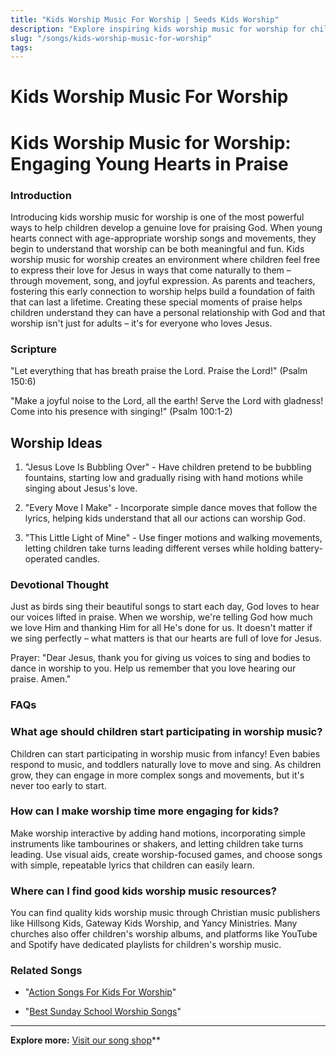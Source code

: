 ```yaml
---
title: "Kids Worship Music For Worship | Seeds Kids Worship"
description: "Explore inspiring kids worship music for worship for children's worship and faith development. Biblical music resources for families and ministry."
slug: "/songs/kids-worship-music-for-worship"
tags:
---
```


# Kids Worship Music For Worship

# Kids Worship Music for Worship: Engaging Young Hearts in Praise

### Introduction
Introducing kids worship music for worship is one of the most powerful ways to help children develop a genuine love for praising God. When young hearts connect with age-appropriate worship songs and movements, they begin to understand that worship can be both meaningful and fun. Kids worship music for worship creates an environment where children feel free to express their love for Jesus in ways that come naturally to them – through movement, song, and joyful expression. As parents and teachers, fostering this early connection to worship helps build a foundation of faith that can last a lifetime. Creating these special moments of praise helps children understand they can have a personal relationship with God and that worship isn't just for adults – it's for everyone who loves Jesus.

### Scripture
"Let everything that has breath praise the Lord. Praise the Lord!" (Psalm 150:6)

"Make a joyful noise to the Lord, all the earth! Serve the Lord with gladness! Come into his presence with singing!" (Psalm 100:1-2)

## Worship Ideas
1. "Jesus Love Is Bubbling Over" - Have children pretend to be bubbling fountains, starting low and gradually rising with hand motions while singing about Jesus's love.

2. "Every Move I Make" - Incorporate simple dance moves that follow the lyrics, helping kids understand that all our actions can worship God.

3. "This Little Light of Mine" - Use finger motions and walking movements, letting children take turns leading different verses while holding battery-operated candles.

### Devotional Thought
Just as birds sing their beautiful songs to start each day, God loves to hear our voices lifted in praise. When we worship, we're telling God how much we love Him and thanking Him for all He's done for us. It doesn't matter if we sing perfectly – what matters is that our hearts are full of love for Jesus.

Prayer: "Dear Jesus, thank you for giving us voices to sing and bodies to dance in worship to you. Help us remember that you love hearing our praise. Amen."

### FAQs

### What age should children start participating in worship music?
Children can start participating in worship music from infancy! Even babies respond to music, and toddlers naturally love to move and sing. As children grow, they can engage in more complex songs and movements, but it's never too early to start.

### How can I make worship time more engaging for kids?
Make worship interactive by adding hand motions, incorporating simple instruments like tambourines or shakers, and letting children take turns leading. Use visual aids, create worship-focused games, and choose songs with simple, repeatable lyrics that children can easily learn.

### Where can I find good kids worship music resources?
You can find quality kids worship music through Christian music publishers like Hillsong Kids, Gateway Kids Worship, and Yancy Ministries. Many churches also offer children's worship albums, and platforms like YouTube and Spotify have dedicated playlists for children's worship music.

### Related Songs

- "[Action Songs For Kids For Worship](/songs/action-songs-for-kids-for-worship/)"

- "[Best Sunday School Worship Songs](/songs/best-sunday-school-worship-songs/)"

---

**Explore more:** [Visit our song shop](https://seedskidsworship.com/shop)**

<!-- Schema Markup -->
<script type="application/ld+json">
{
  "@context": "https://schema.org",
  "@type": "MusicRecording",
  "name": "Kids Worship Music For Worship",
  "byArtist": {
    "@type": "MusicGroup",
    "name": "Seeds Kids Worship"
  },
  "isFamilyFriendly": true,
  "url": "https://seedskidsworship.com/songs/kids-worship-music-for-worship/"
}
</script>